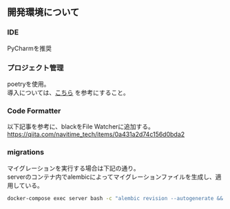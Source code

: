 ## 開発環境について
### IDE
PyCharmを推奨

### プロジェクト管理
poetryを使用。  
導入については、[こちら](https://python-poetry.org/docs/) を参考にすること。

### Code Formatter
以下記事を参考に、blackをFile Watcherに追加する。  
https://qiita.com/navitime_tech/items/0a431a2d74c156d0bda2

### migrations
マイグレーションを実行する場合は下記の通り。  
serverのコンテナ内でalembicによってマイグレーションファイルを生成し、適用している。

```sh
docker-compose exec server bash -c "alembic revision --autogenerate && alembic upgrade head"
```